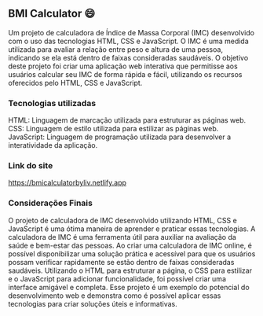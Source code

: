 ## BMI Calculator 😄

Um projeto de calculadora de Índice de Massa Corporal (IMC) desenvolvido com o uso das tecnologias HTML, CSS e JavaScript. O IMC é uma medida utilizada para avaliar a relação entre peso e altura de uma pessoa, indicando se ela está dentro de faixas consideradas saudáveis. O objetivo deste projeto foi criar uma aplicação web interativa que permitisse aos usuários calcular seu IMC de forma rápida e fácil, utilizando os recursos oferecidos pelo HTML, CSS e JavaScript.


### Tecnologias utilizadas

HTML: Linguagem de marcação utilizada para estruturar as páginas web.
<br>
CSS: Linguagem de estilo utilizada para estilizar as páginas web.
<br>
JavaScript: Linguagem de programação utilizada para desenvolver a interatividade da aplicação.

### Link do site
https://bmicalculatorbyliv.netlify.app

### Considerações Finais

O projeto de calculadora de IMC desenvolvido utilizando HTML, CSS e JavaScript é uma ótima maneira de aprender e praticar essas tecnologias. A calculadora de IMC é uma ferramenta útil para auxiliar na avaliação da saúde e bem-estar das pessoas. Ao criar uma calculadora de IMC online, é possível disponibilizar uma solução prática e acessível para que os usuários possam verificar rapidamente se estão dentro de faixas consideradas saudáveis. Utilizando o HTML para estruturar a página, o CSS para estilizar e o JavaScript para adicionar funcionalidade, foi possível criar uma interface amigável e completa. Esse projeto é um exemplo do potencial do desenvolvimento web e demonstra como é possível aplicar essas tecnologias para criar soluções úteis e informativas.
